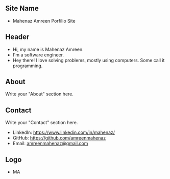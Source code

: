 ## Site Name
- Mahenaz Amreen Porfilio Site

## Header
- Hi, my name is Mahenaz Amreen. 
- I'm a software engineer.
- Hey there! I love solving problems, mostly using computers. Some call it programming.

## About
Write your "About" section here.

## Contact
Write your "Contact" section here.
- LinkedIn: https://www.linkedin.com/in/mahenaz/
- GitHub: https://github.com/amreenmahenaz
- Email: amreenmahenaz@gmail.com

## Logo
- MA
